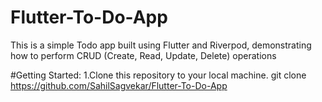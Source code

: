 # Flutter-To-Do-App
This is a simple Todo app built using Flutter and Riverpod, demonstrating how to perform CRUD (Create, Read, Update, Delete) operations

#Getting Started:
1.Clone this repository to your local machine.
git clone https://github.com/SahilSagvekar/Flutter-To-Do-App
